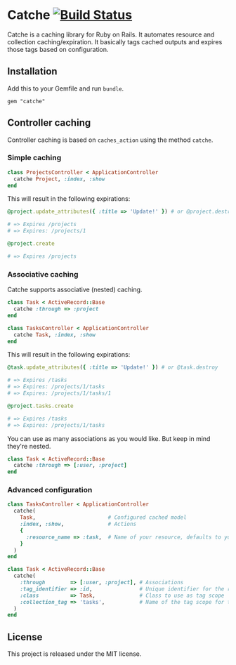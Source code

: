# Catche [![Build Status](https://secure.travis-ci.org/Arjeno/catche.png?branch=master)](http://travis-ci.org/Arjeno/catche)

Catche is a caching library for Ruby on Rails. It automates resource and collection caching/expiration. It basically tags cached outputs and expires those tags based on configuration.

## Installation

Add this to your Gemfile and run `bundle`.
```
gem "catche"
```

## Controller caching

Controller caching is based on `caches_action` using the method `catche`.

### Simple caching

```ruby
class ProjectsController < ApplicationController
  catche Project, :index, :show
end
```

This will result in the following expirations:

```ruby
@project.update_attributes({ :title => 'Update!' }) # or @project.destroy

# => Expires /projects
# => Expires: /projects/1
```

```ruby
@project.create

# => Expires /projects
```

### Associative caching

Catche supports associative (nested) caching.

```ruby
class Task < ActiveRecord::Base
  catche :through => :project
end
```

```ruby
class TasksController < ApplicationController
  catche Task, :index, :show
end
```

This will result in the following expirations:

```ruby
@task.update_attributes({ :title => 'Update!' }) # or @task.destroy

# => Expires /tasks
# => Expires: /projects/1/tasks
# => Expires: /projects/1/tasks/1
```

```ruby
@project.tasks.create

# => Expires /tasks
# => Expires: /projects/1/tasks
```

You can use as many associations as you would like. But keep in mind they're nested.

```ruby
class Task < ActiveRecord::Base
  catche :through => [:user, :project]
end
```

### Advanced configuration

```ruby
class TasksController < ApplicationController
  catche(
    Task,                       # Configured cached model
    :index, :show,              # Actions
    {
      :resource_name => :task,  # Name of your resource, defaults to your model name
    }
  )
end
```

```ruby
class Task < ActiveRecord::Base
  catche(
    :through        => [:user, :project], # Associations
    :tag_identifier => :id,               # Unique identifier for the resource
    :class          => Task,              # Class to use as tag scope
    :collection_tag => 'tasks',           # Name of the tag scope for this model,
  )
end
```

## License

This project is released under the MIT license.